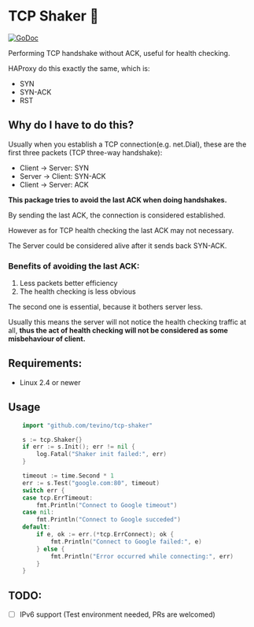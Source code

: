 # TCP Shaker :heartbeat:
[![GoDoc](https://godoc.org/github.com/tevino/tcp-shaker?status.svg)](https://godoc.org/github.com/tevino/tcp-shaker)

Performing TCP handshake without ACK, useful for health checking.

HAProxy do this exactly the same, which is:

- SYN
- SYN-ACK
- RST

## Why do I have to do this?
Usually when you establish a TCP connection(e.g. net.Dial), these are the first three packets (TCP three-way handshake):

- Client -> Server: SYN
- Server -> Client: SYN-ACK
- Client -> Server: ACK

**This package tries to avoid the last ACK when doing handshakes.**

By sending the last ACK, the connection is considered established.

However as for TCP health checking the last ACK may not necessary.

The Server could be considered alive after it sends back SYN-ACK.

### Benefits of avoiding the last ACK:
1. Less packets better efficiency
2. The health checking is less obvious

The second one is essential, because it bothers server less.

Usually this means the server will not notice the health checking traffic at all, **thus the act of health checking will not be
considered as some misbehaviour of client.**

## Requirements:
- Linux 2.4 or newer

## Usage
```go
	import "github.com/tevino/tcp-shaker"

	s := tcp.Shaker{}
	if err := s.Init(); err != nil {
		log.Fatal("Shaker init failed:", err)
	}

	timeout := time.Second * 1
	err := s.Test("google.com:80", timeout)
	switch err {
	case tcp.ErrTimeout:
		fmt.Println("Connect to Google timeout")
	case nil:
		fmt.Println("Connect to Google succeded")
	default:
		if e, ok := err.(*tcp.ErrConnect); ok {
			fmt.Println("Connect to Google failed:", e)
		} else {
			fmt.Println("Error occurred while connecting:", err)
		}
	}
```

## TODO:

- [ ] IPv6 support (Test environment needed, PRs are welcomed)
